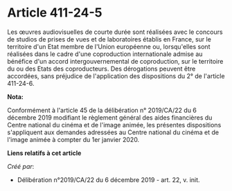 # Article 411-24-5

Les œuvres audiovisuelles de courte durée sont réalisées avec le concours de studios de prises de vues et de laboratoires
établis en France, sur le territoire d'un Etat membre de l'Union européenne ou, lorsqu'elles sont réalisées dans le cadre
d'une coproduction internationale admise au bénéfice d'un accord intergouvernemental de coproduction, sur le territoire du ou
des Etats des coproducteurs. Des dérogations peuvent être accordées, sans préjudice de l'application des dispositions du 2°
de l'article 411-24-6.

**Nota:**

Conformément à l'article 45 de la délibération n° 2019/CA/22 du 6 décembre 2019 modifiant le règlement général des aides
financières du Centre national du cinéma et de l'image animée, les présentes dispositions s'appliquent aux demandes adressées
au Centre national du cinéma et de l'image animée à compter du 1er janvier 2020.

**Liens relatifs à cet article**

_Créé par_:

  - Délibération n°2019/CA/22 du 6 décembre 2019 - art. 22, v. init.
